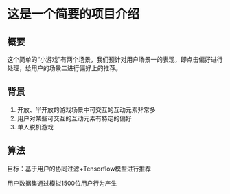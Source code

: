 # 这是一个简要的项目介绍

## 概要

这个简单的“小游戏”有两个场景，我们预计对用户场景一的表现，即点击偏好进行处理，给用户的场景二进行偏好上的推荐。

## 背景

1. 开放、半开放的游戏场景中可交互的互动元素非常多
2. 用户对某些可交互的互动元素有特定的偏好
3. 单人脱机游戏

## 算法

目标：基于用户的协同过滤+Tensorflow模型进行推荐

用户数据集通过模拟1500位用户行为产生